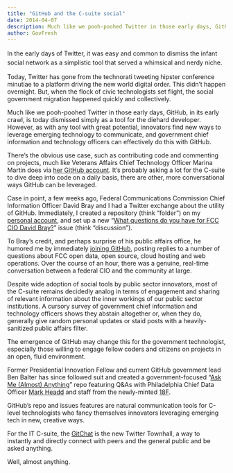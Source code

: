 ```yaml
---
title: "GitHub and the C-suite social"
date: 2014-04-07
description: Much like we pooh-poohed Twitter in those early days, GitHub, in its early crawl, is today dismissed simply as a tool for the diehard developer. However, as with any tool with great potential, innovators find new ways to leverage emerging technology to communicate, and government chief information and technology officers can effectively do this with GitHub.
author: GovFresh
---
```


<p dir="ltr"><span style="line-height:1.5em;">In the early days of Twitter, it was easy and common to dismiss the infant social network as a simplistic tool that served a whimsical and nerdy niche.</span></p>
<p dir="ltr">Today, Twitter has gone from the technorati tweeting hipster conference minutiae to a platform driving the new world digital order. This didn’t happen overnight. But, when the flock of civic technologists set flight, the social government migration happened quickly and collectively.</p>
<p dir="ltr">Much like we pooh-poohed Twitter in those early days, GitHub, in its early crawl, is today dismissed simply as a tool for the diehard developer. However, as with any tool with great potential, innovators find new ways to leverage emerging technology to communicate, and government chief information and technology officers can effectively do this with GitHub.</p>
<p dir="ltr">There’s the obvious use case, such as contributing code and commenting on projects, much like Veterans Affairs Chief Technology Officer Marina Martin does via <a href="https://github.com/MarinaMartin">her GitHub account</a>. It’s probably asking a lot for the C-suite to dive deep into code on a daily basis, there are other, more conversational ways GitHub can be leveraged.</p>
<p dir="ltr">Case in point, a few weeks ago, Federal Communications Commission Chief Information Officer David Bray and I had a Twitter exchange about the utility of GitHub. Immediately, I created a repository (think “folder”) on my <a href="https://github.com/lukefretwell">personal account</a>, and set up a new “<a href="https://github.com/lukefretwell/fcc-cio-chat/issues/2">What questions do you have for FCC CIO David Bray?</a>” issue (think “discussion”).</p>
<p dir="ltr">To Bray’s credit, and perhaps surprise of his public affairs office, he humored me by immediately <a href="https://github.com/empower-your-coders">joining GitHub</a>, posting replies to a number of questions about FCC open data, open source, cloud hosting and web operations. Over the course of an hour, there was a genuine, real-time conversation between a federal CIO and the community at large.</p>
<p dir="ltr">Despite wide adoption of social tools by public sector innovators, most of the C-suite remains decidedly analog in terms of engagement and sharing of relevant information about the inner workings of our public sector institutions. A cursory survey of government chief information and technology officers shows they abstain altogether or, when they do, generally give random personal updates or staid posts with a heavily-sanitized public affairs filter.</p>
<p dir="ltr">The emergence of GitHub may change this for the government technologist, especially those willing to engage fellow coders and citizens on projects in an open, fluid environment.</p>
<p dir="ltr">Former Presidential Innovation Fellow and current GitHub government lead Ben Balter has since followed suit and created a government-focused “<a href="https://github.com/government/ask-me-anything">Ask Me (Almost) Anything</a>” repo featuring Q&amp;As with Philadelphia Chief Data Officer <a href="https://github.com/government/ask-me-anything/issues/1">Mark Headd</a> and staff from the newly-minted <a href="https://github.com/government/ask-me-anything/issues/4">18F</a>.</p>
<p dir="ltr">GitHub’s repo and issues features are natural communication tools for C-level technologists who fancy themselves innovators leveraging emerging tech in new, creative ways.</p>
<p dir="ltr">For the IT C-suite, the <a href="https://github.com/govfresh/gitchat">GitChat</a> is the new Twitter Townhall, a way to instantly and directly connect with peers and the general public and be asked anything.</p>
<p dir="ltr">Well, almost anything.</p>
